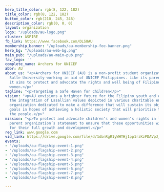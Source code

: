 ```yaml
---
hero_title_color: rgb(8, 122, 182)
title_color: rgb(8, 122, 182)
button_color: rgb(210, 245, 246)
description_color: rgb(0, 0, 0)
layout: organization
logo: "/uploads/au-logo.png"
cluster: ASPIRE
fb_link: https://www.facebook.com/DLSUAU
membership_banner: "/uploads/au-membership-fee-banner.png"
hero_bg: "/uploads/au-web-bg.png"
main_pub: "/uploads/au-main-pub.png"
fav_logo: ''
complete_name: Archers for UNICEF
abbr: AU
about_us: "<p>Archers for UNICEF (AU) is a non-profit student organization in De La
  Salle University working in aid of UNICEF Philippines. Like its parent organization,
  it aims to protect and advocate the rights and well being of Filipino youth and
  women.</p>"
tagline: "<p>Targeting a Safe Haven for Children</p>"
vision: "<p>AU envisions a brighter future for the Filipino youth and women through
  the integration of Lasallian values depicted in various charitable endeavors. An
  organization dedicated to make a difference that will sustain its objectives and
  goals in hopes of achieving a holistic society that will prioritize the rights of
  the people.</p>"
mission: "<p>To protect and advocate children’s and women’s rights in line with the
  parent organization’s statement to ensure that these opportunities will be maximized
  for their full growth and development.</p>"
reg_link: www.google.com
vid_link: https://drive.google.com/file/d/1dbnRgR1yWHTHj1pp1rzKzPDAVpJ_-NKa/preview
events:
- "/uploads/au-flagship-event-1.png"
- "/uploads/au-flagship-event-2.png"
- "/uploads/au-flagship-event-3.png"
- "/uploads/au-flagship-event-4.png"
- "/uploads/au-flagship-event-5.png"
- "/uploads/au-flagship-event-6.png"
- "/uploads/au-flagship-event-7.png"
- "/uploads/au-flagship-event-8.png"

---
```

